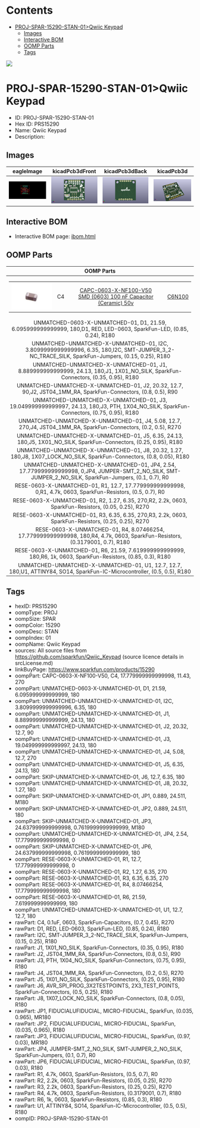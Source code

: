 



Contents
========

* [PROJ-SPAR-15290-STAN-01>Qwiic Keypad](#proj-spar-15290-stan-01qwiic-keypad)
	* [Images](#images)
	* [Interactive BOM](#interactive-bom)
	* [OOMP Parts](#oomp-parts)
	* [Tags](#tags)
  
![][im]
# PROJ-SPAR-15290-STAN-01>Qwiic Keypad

- ID: PROJ-SPAR-15290-STAN-01
- Hex ID: PRS15290
- Name: Qwiic Keypad
- Description: 

## Images
  
  

|eagleImage|kicadPcb3dFront|kicadPcb3dBack|kicadPcb3d|
| :---: | :---: | :---: | :---: |
|[![eagleImage](eagleImage_140.png)](eagleImage_600.png)|[![kicadPcb3dFront](kicadPcb3dFront_140.png)](kicadPcb3dFront_600.png)|[![kicadPcb3dBack](kicadPcb3dBack_140.png)](kicadPcb3dBack_600.png)|[![kicadPcb3d](kicadPcb3d_140.png)](kicadPcb3d_600.png)|

## Interactive BOM

- Interactive BOM page: [ibom.html](kicad/bom/ibom.html)

## OOMP Parts
  

|OOMP Parts|
| :---: |
|<table><tr><td>![CAPC-0603-X-NF100-V50](https://raw.githubusercontent.com/oomlout/oomlout_OOMP_parts/main/CAPC-0603-X-NF100-V50/image_140.jpg)</td><td> C4</td><td>[CAPC-0603-X-NF100-V50<br>SMD (0603) 100 nF Capacitor (Ceramic) 50v](https://github.com/oomlout/oomlout_OOMP_parts/tree/main/CAPC-0603-X-NF100-V50/)</td><td>[C6N100](https://github.com/oomlout/oomlout_OOMP_parts/tree/main/CAPC-0603-X-NF100-V50/)</td></tr></table>|
|UNMATCHED-0603-X-UNMATCHED-01, D1, 21.59, 6.095999999999999, 180,D1, RED, LED-0603, SparkFun-LED, (0.85, 0.24), R180|
|UNMATCHED-UNMATCHED-X-UNMATCHED-01, I2C, 3.8099999999999996, 6.35, 180,I2C, SMT-JUMPER_3_2-NC_TRACE_SILK, SparkFun-Jumpers, (0.15, 0.25), R180|
|UNMATCHED-UNMATCHED-X-UNMATCHED-01, J1, 8.889999999999999, 24.13, 180,J1, 1X01_NO_SILK, SparkFun-Connectors, (0.35, 0.95), R180|
|UNMATCHED-UNMATCHED-X-UNMATCHED-01, J2, 20.32, 12.7, 90,J2, JST04_1MM_RA, SparkFun-Connectors, (0.8, 0.5), R90|
|UNMATCHED-UNMATCHED-X-UNMATCHED-01, J3, 19.049999999999997, 24.13, 180,J3, PTH, 1X04_NO_SILK, SparkFun-Connectors, (0.75, 0.95), R180|
|UNMATCHED-UNMATCHED-X-UNMATCHED-01, J4, 5.08, 12.7, 270,J4, JST04_1MM_RA, SparkFun-Connectors, (0.2, 0.5), R270|
|UNMATCHED-UNMATCHED-X-UNMATCHED-01, J5, 6.35, 24.13, 180,J5, 1X01_NO_SILK, SparkFun-Connectors, (0.25, 0.95), R180|
|UNMATCHED-UNMATCHED-X-UNMATCHED-01, J8, 20.32, 1.27, 180,J8, 1X07_LOCK_NO_SILK, SparkFun-Connectors, (0.8, 0.05), R180|
|UNMATCHED-UNMATCHED-X-UNMATCHED-01, JP4, 2.54, 17.779999999999998, 0,JP4, JUMPER-SMT_2_NO_SILK, SMT-JUMPER_2_NO_SILK, SparkFun-Jumpers, (0.1, 0.7), R0|
|RESE-0603-X-UNMATCHED-01, R1, 12.7, 17.779999999999998, 0,R1, 4.7k, 0603, SparkFun-Resistors, (0.5, 0.7), R0|
|RESE-0603-X-UNMATCHED-01, R2, 1.27, 6.35, 270,R2, 2.2k, 0603, SparkFun-Resistors, (0.05, 0.25), R270|
|RESE-0603-X-UNMATCHED-01, R3, 6.35, 6.35, 270,R3, 2.2k, 0603, SparkFun-Resistors, (0.25, 0.25), R270|
|RESE-0603-X-UNMATCHED-01, R4, 8.07466254, 17.779999999999998, 180,R4, 4.7k, 0603, SparkFun-Resistors, (0.3179001, 0.7), R180|
|RESE-0603-X-UNMATCHED-01, R6, 21.59, 7.619999999999999, 180,R6, 1k, 0603, SparkFun-Resistors, (0.85, 0.3), R180|
|UNMATCHED-UNMATCHED-X-UNMATCHED-01, U1, 12.7, 12.7, 180,U1, ATTINY84, SO14, SparkFun-IC-Microcontroller, (0.5, 0.5), R180|

## Tags

- hexID: PRS15290
- oompType: PROJ
- oompSize: SPAR
- oompColor: 15290
- oompDesc: STAN
- oompIndex: 01
- oompName: Qwiic Keypad
- sources: All source files from https://github.com/sparkfun/Qwiic_Keypad (source licence details in srcLicense.md)
- linkBuyPage: https://www.sparkfun.com/products/15290
- oompPart: CAPC-0603-X-NF100-V50, C4, 17.779999999999998, 11.43, 270
- oompPart: UNMATCHED-0603-X-UNMATCHED-01, D1, 21.59, 6.095999999999999, 180
- oompPart: UNMATCHED-UNMATCHED-X-UNMATCHED-01, I2C, 3.8099999999999996, 6.35, 180
- oompPart: UNMATCHED-UNMATCHED-X-UNMATCHED-01, J1, 8.889999999999999, 24.13, 180
- oompPart: UNMATCHED-UNMATCHED-X-UNMATCHED-01, J2, 20.32, 12.7, 90
- oompPart: UNMATCHED-UNMATCHED-X-UNMATCHED-01, J3, 19.049999999999997, 24.13, 180
- oompPart: UNMATCHED-UNMATCHED-X-UNMATCHED-01, J4, 5.08, 12.7, 270
- oompPart: UNMATCHED-UNMATCHED-X-UNMATCHED-01, J5, 6.35, 24.13, 180
- oompPart: SKIP-UNMATCHED-X-UNMATCHED-01, J6, 12.7, 6.35, 180
- oompPart: UNMATCHED-UNMATCHED-X-UNMATCHED-01, J8, 20.32, 1.27, 180
- oompPart: SKIP-UNMATCHED-X-UNMATCHED-01, JP1, 0.889, 24.511, M180
- oompPart: SKIP-UNMATCHED-X-UNMATCHED-01, JP2, 0.889, 24.511, 180
- oompPart: SKIP-UNMATCHED-X-UNMATCHED-01, JP3, 24.637999999999998, 0.7619999999999999, M180
- oompPart: UNMATCHED-UNMATCHED-X-UNMATCHED-01, JP4, 2.54, 17.779999999999998, 0
- oompPart: SKIP-UNMATCHED-X-UNMATCHED-01, JP6, 24.637999999999998, 0.7619999999999999, 180
- oompPart: RESE-0603-X-UNMATCHED-01, R1, 12.7, 17.779999999999998, 0
- oompPart: RESE-0603-X-UNMATCHED-01, R2, 1.27, 6.35, 270
- oompPart: RESE-0603-X-UNMATCHED-01, R3, 6.35, 6.35, 270
- oompPart: RESE-0603-X-UNMATCHED-01, R4, 8.07466254, 17.779999999999998, 180
- oompPart: RESE-0603-X-UNMATCHED-01, R6, 21.59, 7.619999999999999, 180
- oompPart: UNMATCHED-UNMATCHED-X-UNMATCHED-01, U1, 12.7, 12.7, 180
- rawPart: C4, 0.1uF, 0603, SparkFun-Capacitors, (0.7, 0.45), R270
- rawPart: D1, RED, LED-0603, SparkFun-LED, (0.85, 0.24), R180
- rawPart: I2C, SMT-JUMPER_3_2-NC_TRACE_SILK, SparkFun-Jumpers, (0.15, 0.25), R180
- rawPart: J1, 1X01_NO_SILK, SparkFun-Connectors, (0.35, 0.95), R180
- rawPart: J2, JST04_1MM_RA, SparkFun-Connectors, (0.8, 0.5), R90
- rawPart: J3, PTH, 1X04_NO_SILK, SparkFun-Connectors, (0.75, 0.95), R180
- rawPart: J4, JST04_1MM_RA, SparkFun-Connectors, (0.2, 0.5), R270
- rawPart: J5, 1X01_NO_SILK, SparkFun-Connectors, (0.25, 0.95), R180
- rawPart: J6, AVR_SPI_PROG_3X2TESTPOINTS, 2X3_TEST_POINTS, SparkFun-Connectors, (0.5, 0.25), R180
- rawPart: J8, 1X07_LOCK_NO_SILK, SparkFun-Connectors, (0.8, 0.05), R180
- rawPart: JP1, FIDUCIALUFIDUCIAL, MICRO-FIDUCIAL, SparkFun, (0.035, 0.965), MR180
- rawPart: JP2, FIDUCIALUFIDUCIAL, MICRO-FIDUCIAL, SparkFun, (0.035, 0.965), R180
- rawPart: JP3, FIDUCIALUFIDUCIAL, MICRO-FIDUCIAL, SparkFun, (0.97, 0.03), MR180
- rawPart: JP4, JUMPER-SMT_2_NO_SILK, SMT-JUMPER_2_NO_SILK, SparkFun-Jumpers, (0.1, 0.7), R0
- rawPart: JP6, FIDUCIALUFIDUCIAL, MICRO-FIDUCIAL, SparkFun, (0.97, 0.03), R180
- rawPart: R1, 4.7k, 0603, SparkFun-Resistors, (0.5, 0.7), R0
- rawPart: R2, 2.2k, 0603, SparkFun-Resistors, (0.05, 0.25), R270
- rawPart: R3, 2.2k, 0603, SparkFun-Resistors, (0.25, 0.25), R270
- rawPart: R4, 4.7k, 0603, SparkFun-Resistors, (0.3179001, 0.7), R180
- rawPart: R6, 1k, 0603, SparkFun-Resistors, (0.85, 0.3), R180
- rawPart: U1, ATTINY84, SO14, SparkFun-IC-Microcontroller, (0.5, 0.5), R180
- oompID: PROJ-SPAR-15290-STAN-01



[im]: kicadPcb3d_450.png
